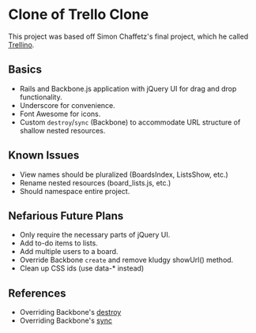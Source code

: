 # Clone of Trello Clone

This project was based off Simon Chaffetz's final project, which he called [Trellino](http://trellino.herokuapp.com/).

Basics
------
+ Rails and Backbone.js application with jQuery UI for drag and drop functionality.
+ Underscore for convenience.
+ Font Awesome for icons.
+ Custom `destroy`/`sync` (Backbone) to accommodate URL structure of shallow nested resources.

Known Issues
------------
+ View names should be pluralized (BoardsIndex, ListsShow, etc.)
+ Rename nested resources (board_lists.js, etc.)
+ Should namespace entire project.

Nefarious Future Plans
----------------------
+ Only require the necessary parts of jQuery UI.
+ Add to-do items to lists.
+ Add multiple users to a board.
+ Override Backbone `create` and remove kludgy showUrl() method.
+ Clean up CSS ids (use data-* instead)

References
----------
+ Overriding Backbone's [destroy](http://stackoverflow.com/q/15093037)
+ Overriding Backbone's [sync](http://stackoverflow.com/q/6986914)